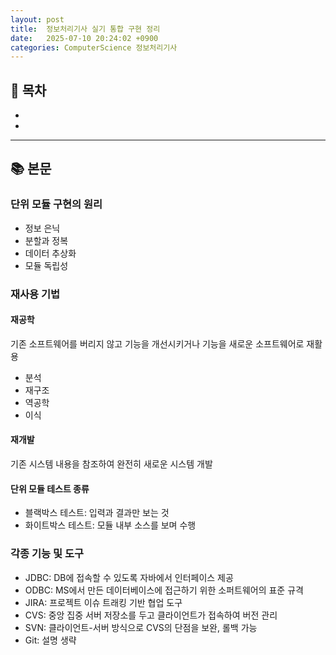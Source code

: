 ```yaml
---
layout: post
title:  정보처리기사 실기 통합 구현 정리
date:   2025-07-10 20:24:02 +0900
categories: ComputerScience 정보처리기사
---
```


<!--more-->

## 📂 목차
- []()
- []()

---

## 📚 본문

### 단위 모듈 구현의 원리

- 정보 은닉
- 분할과 정복
- 데이터 추상화
- 모듈 독립성

### 재사용 기법

#### 재공학

기존 소프트웨어를 버리지 않고 기능을 개선시키거나 기능을 새로운 소프트웨어로 재활용

- 분석
- 재구조
- 역공학
- 이식

#### 재개발

기존 시스템 내용을 참조하여 완전히 새로운 시스템 개발

#### 단위 모듈 테스트 종류

- 블랙박스 테스트: 입력과 결과만 보는 것
- 화이트박스 테스트: 모듈 내부 소스를 보며 수행


### 각종 기능 및 도구

- JDBC: DB에 접속할 수 있도록 자바에서 인터페이스 제공
- ODBC: MS에서 만든 데이터베이스에 접근하기 위한 소퍼트웨어의 표준 규격
- JIRA: 프로젝트 이슈 트래킹 기반 협업 도구
- CVS: 중앙 집중 서버 저장소를 두고 클라이언트가 접속하여 버전 관리
- SVN: 클라이언트-서버 방식으로 CVS의 단점을 보완, 롤백 가능
- Git: 설명 생략
